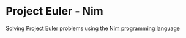 # Project Euler - Nim
Solving [Project Euler](https://projecteuler.net) problems using the [Nim programming language](http://nim-lang.org/)

